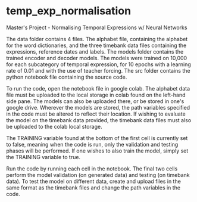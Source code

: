 # temp_exp_normalisation
Master's Project - Normalising Temporal Expressions w/ Neural Networks

The data folder contains 4 files. The alphabet file, containing the alphabet for the word dictionaries, and the three timebank data files containing the expressions, reference dates 
and labels. 
The models folder contains the trained encoder and decoder models. The models were trained on 10,000 for each subcategory of temporal expression, for 10 epochs with a 
learning rate of 0.01 and with the use of teacher forcing.
The src folder contains the python notebook file containing the source code.

To run the code, open the notebook file in google colab. The alphabet data file must be uploaded to the local storage in colab found on the left-hand side pane. The models can also be 
uploaded there, or be stored in one's google drive. Wherever the models are stored, the path variables specified in the code must be altered to reflect their location. If wishing to 
evaluate the model on the timebank data provided, the timebank data files must also be uploaded to the colab local storage.

The TRAINING variable found at the bottom of the first cell is currently set to false, meaning when the code is run, only the validation and testing phases will be performed. If one wishes
to also train the model, simply set the TRAINING variable to true.

Run the code by running each cell in the notebook. The final two cells perform the model validation (on generated data) and testing (on timebank data). To test the model on different data,
create and upload files in the same format as the timebank files and change the path variables in the code.
